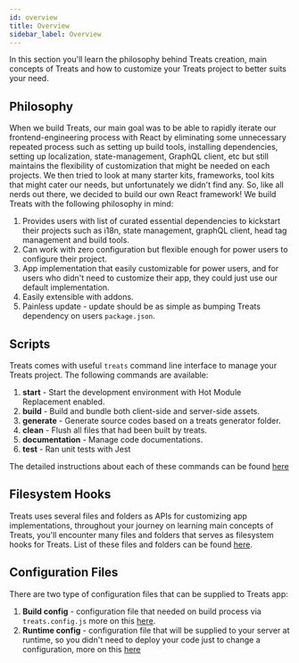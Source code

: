 ```yaml
---
id: overview
title: Overview 
sidebar_label: Overview 
---
```


In this section you'll learn the philosophy behind Treats creation, main concepts of Treats and how to customize your Treats project to better suits your need.

## Philosophy
When we build Treats, our main goal was to be able to rapidly iterate our frontend-engineering process with React by eliminating some unnecessary repeated process such as setting up build tools, installing dependencies, setting up localization, state-management, GraphQL client, etc but still maintains the flexibility of customization that might be needed on each projects. We then tried to look at many starter kits, frameworks, tool kits that might cater our needs, but unfortunately we didn't find any. So, like all nerds out there, we decided to build our own React framework! We build Treats with the following philosophy in mind:
1. Provides users with list of curated essential dependencies to kickstart their projects such as i18n, state management, graphQL client, head tag management and build tools. 
2. Can work with zero configuration but flexible enough for power users to configure their project.
3. App implementation that easily customizable for power users, and for users who didn't need to customize their app, they could just use our default implementation. 
4. Easily extensible with addons.
5. Painless update - update should be as simple as bumping Treats dependency on users `package.json`.

## Scripts
Treats comes with useful `treats` command line interface to manage your Treats project. The following commands are available:
1. **start** - Start the development environment with Hot Module Replacement enabled.
2. **build** - Build and bundle both client-side and server-side assets. 
3. **generate** - Generate source codes based on a treats generator folder.
4. **clean** - Flush all files that had been built by treats.
5. **documentation** - Manage code documentations.
6. **test** - Ran unit tests with Jest

The detailed instructions about each of these commands can be found [here][scripts]

## Filesystem Hooks
Treats uses several files and folders as APIs for customizing app implementations, throughout your journey on learning main concepts of Treats, you'll encounter many files and folders that serves as filesystem hooks for Treats. List of these files and folders can be found [here][filesystem-hooks].

## Configuration Files
There are two type of configuration files that can be supplied to Treats app:
1. **Build config** - configuration file that needed on build process via `treats.config.js` more on this [here][build-config].
2. **Runtime config** - configuration file that will be supplied to your server at runtime, so you didn't need to deploy your code just to change a configuration, more on this [here][runtime-config]

[scripts]: scripts.html
[build-config]: build-config.html
[runtime-config]: runtime-config.html
[filesystem-hooks]: ../api-reference/filesystem-hooks.html

